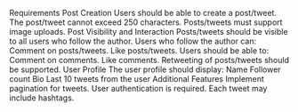 Requirements
Post Creation
Users should be able to create a post/tweet.
The post/tweet cannot exceed 250 characters.
Posts/tweets must support image uploads.
Post Visibility and Interaction
Posts/tweets should be visible to all users who follow the author.
Users who follow the author can:
Comment on posts/tweets.
Like posts/tweets.
Users should be able to:
Comment on comments.
Like comments.
Retweeting of posts/tweets should be supported.
User Profile
The user profile should display:
Name
Follower count
Bio
Last 10 tweets from the user
Additional Features
Implement pagination for tweets.
User authentication is required.
Each tweet may include hashtags.
